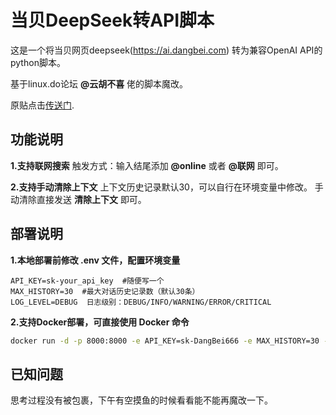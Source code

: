 # 当贝DeepSeek转API脚本

这是一个将当贝网页deepseek(https://ai.dangbei.com) 转为兼容OpenAI API的python脚本。

基于linux.do论坛 **@云胡不喜** 佬的脚本魔改。

原贴点击[传送门](https://linux.do/t/topic/444507).

## 功能说明

**1.支持联网搜索**
触发方式：输入结尾添加 **@online** 或者 **@联网** 即可。

**2.支持手动清除上下文**
上下文历史记录默认30，可以自行在环境变量中修改。
手动清除直接发送 **清除上下文** 即可。

## 部署说明

**1.本地部署前修改 .env 文件，配置环境变量**

```plaintext
API_KEY=sk-your_api_key  #随便写一个
MAX_HISTORY=30  #最大对话历史记录数（默认30条）
LOG_LEVEL=DEBUG  日志级别：DEBUG/INFO/WARNING/ERROR/CRITICAL
```

**2.支持Docker部署，可直接使用 Docker 命令**

```bash
docker run -d -p 8000:8000 -e API_KEY=sk-DangBei666 -e MAX_HISTORY=30 -e LOG_LEVEL=INFO --name dangbei2api xy2yp/dangbei2api:latest
```

## 已知问题
思考过程没有被<think>包裹，下午有空摸鱼的时候看看能不能再魔改一下。

```

```


